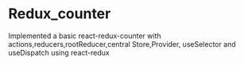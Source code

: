 # Redux_counter
Implemented a basic react-redux-counter with actions,reducers,rootReducer,central Store,Provider, useSelector and useDispatch using react-redux
